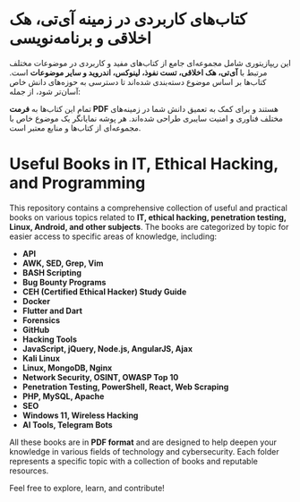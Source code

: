 
# کتاب‌های کاربردی در زمینه آی‌تی، هک اخلاقی و برنامه‌نویسی

این ریپازیتوری شامل مجموعه‌ای جامع از کتاب‌های مفید و کاربردی در موضوعات مختلف مرتبط با **آی‌تی، هک اخلاقی، تست نفوذ، لینوکس، اندروید و سایر موضوعات** است. کتاب‌ها بر اساس موضوع دسته‌بندی شده‌اند تا دسترسی به حوزه‌های دانش خاص آسان‌تر شود، از جمله:

تمام این کتاب‌ها به **فرمت PDF** هستند و برای کمک به تعمیق دانش شما در زمینه‌های مختلف فناوری و امنیت سایبری طراحی شده‌اند. هر پوشه نمایانگر یک موضوع خاص با مجموعه‌ای از کتاب‌ها و منابع معتبر است.




# Useful Books in IT, Ethical Hacking, and Programming

This repository contains a comprehensive collection of useful and practical books on various topics related to **IT, ethical hacking, penetration testing, Linux, Android, and other subjects**. The books are categorized by topic for easier access to specific areas of knowledge, including:

*   **API**
*   **AWK, SED, Grep, Vim**
*   **BASH Scripting**
*   **Bug Bounty Programs**
*   **CEH (Certified Ethical Hacker) Study Guide**
*   **Docker**
*   **Flutter and Dart**
*   **Forensics**
*   **GitHub**
*   **Hacking Tools**
*   **JavaScript, jQuery, Node.js, AngularJS, Ajax**
*   **Kali Linux**
*   **Linux, MongoDB, Nginx**
*   **Network Security, OSINT, OWASP Top 10**
*   **Penetration Testing, PowerShell, React, Web Scraping**
*   **PHP, MySQL, Apache**
*   **SEO**
*   **Windows 11, Wireless Hacking**
*   **AI Tools, Telegram Bots**

All these books are in **PDF format** and are designed to help deepen your knowledge in various fields of technology and cybersecurity. Each folder represents a specific topic with a collection of books and reputable resources.

Feel free to explore, learn, and contribute!
